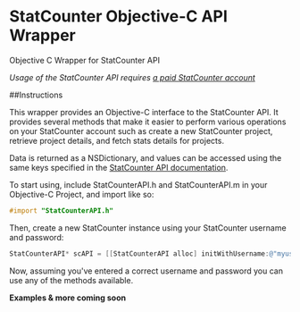 StatCounter Objective-C API Wrapper
====================

Objective C Wrapper for StatCounter API

*Usage of the StatCounter API requires [a paid StatCounter account](http://statcounter.com/pricing/)*

##Instructions

This wrapper provides an Objective-C interface to the StatCounter API.  It provides several methods that make it easier to perform various operations on your StatCounter account such as create a new StatCounter project, retrieve project details, and fetch stats details for projects.  

Data is returned as a NSDictionary, and values can be accessed using the same keys specified in the [StatCounter API documentation](http://api.statcounter.com).

To start using, include StatCounterAPI.h and StatCounterAPI.m in your Objective-C Project, and import like so:
```objective-c
#import "StatCounterAPI.h"
```

Then, create a new StatCounter instance using your StatCounter username and password:

```objective-c
StatCounterAPI* scAPI = [[StatCounterAPI alloc] initWithUsername:@"myusername" password:@"mypassword"];
```

Now, assuming you've entered a correct username and password you can use any of the methods available.

**Examples & more coming soon**
